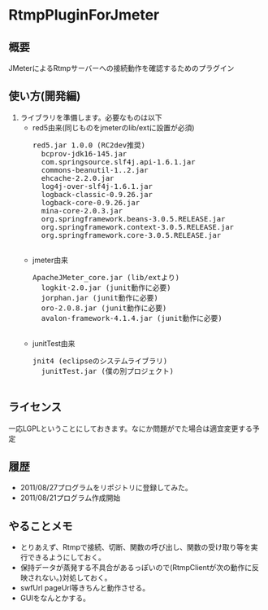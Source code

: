 # RtmpPluginForJmeter

## 概要
JMeterによるRtmpサーバーへの接続動作を確認するためのプラグイン

## 使い方(開発編)
1. ライブラリを準備します。必要なものは以下
   * red5由来(同じものをjmeterのlib/extに設置が必須)
	   <pre>red5.jar 1.0.0 (RC2dev推奨)
	   bcprov-jdk16-145.jar
	   com.springsource.slf4j.api-1.6.1.jar
	   commons-beanutil-1..2.jar
	   ehcache-2.2.0.jar
	   log4j-over-slf4j-1.6.1.jar
	   logback-classic-0.9.26.jar
	   logback-core-0.9.26.jar
	   mina-core-2.0.3.jar
	   org.springframework.beans-3.0.5.RELEASE.jar
	   org.springframework.context-3.0.5.RELEASE.jar
	   org.springframework.core-3.0.5.RELEASE.jar
	   </pre>
   * jmeter由来
	   <pre>ApacheJMeter_core.jar (lib/extより)
	   logkit-2.0.jar (junit動作に必要)
	   jorphan.jar (junit動作に必要)
	   oro-2.0.8.jar (junit動作に必要)
	   avalon-framework-4.1.4.jar (junit動作に必要)
	   </pre>
   * junitTest由来
	   <pre>jnit4 (eclipseのシステムライブラリ)
	   junitTest.jar (僕の別プロジェクト)
	   </pre>

## ライセンス
一応LGPLということにしておきます。なにか問題がでた場合は適宜変更する予定

## 履歴
* 2011/08/27プログラムをリポジトリに登録してみた。
* 2011/08/21プログラム作成開始

## やることメモ
* とりあえず、Rtmpで接続、切断、関数の呼び出し、関数の受け取り等を実行できるようにしておく。
* 保持データが蒸発する不具合があるっぽいので(RtmpClientが次の動作に反映されない。)対処しておく。
* swfUrl pageUrl等きちんと動作させる。
* GUIをなんとかする。